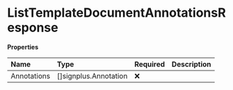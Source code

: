 # ListTemplateDocumentAnnotationsResponse

**Properties**

| Name        | Type                  | Required | Description |
| :---------- | :-------------------- | :------- | :---------- |
| Annotations | []signplus.Annotation | ❌       |             |
